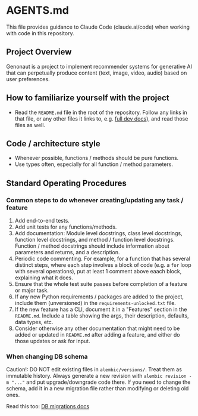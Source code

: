 # AGENTS.md
This file provides guidance to Claude Code (claude.ai/code) when working with code in this repository.

## Project Overview
Genonaut is a project to implement recommender systems for generative AI that can perpetually produce content (text, 
image, video, audio) based on user preferences.

## How to familiarize yourself with the project
- Read the `README.md` file in the root of the repository. Follow any links in that file, or any other files it links 
to, e.g. [full dev docs](docs/developer.md)), and read those files as well.

## Code / architecture style
- Whenever possible, functions / methods should be pure functions.
- Use types often, especially for all function / method parameters.

## Standard Operating Procedures
### Common steps to do whenever creating/updating any task / feature
1. Add end-to-end tests.
2. Add unit tests for any functions/methods.
3. Add documentation: Module level docstrings, class level docstrings, function level docstrings, and method / function
level docstrings. Function / method docstrings should include information about parameters and returns, and a 
description. 
4. Periodic code commenting. For example, for a function that has several distinct steps, where each step involves a 
block of code (e.g. a `for` loop with several operations), put at least 1 comment above eaach block, explaining what it 
does. 
5. Ensure that the whole test suite passes before completion of a feature or major task.
6. If any new Python requirements / packages are added to the project, include them (unversioned) in the 
`requirements-unlocked.txt` file.
7. If the new feature has a CLI, document it in a "Features" section in the `README.md`. Include a table showing the 
args, their description, defaults, data types, etc.
8. Consider otherwise any other documentation that might need to be added or updated in `README.md` after adding a 
feature, and either do those updates or ask for input.

### When changing DB schema
Caution!: DO NOT edit existing files in `alembic/versions/`. Treat them as immutable history. Always generate a new 
revision with `alembic revision -m "..."` and put upgrade/downgrade code there. If you need to change the schema, add it
in a new migration file rather than modifying or deleting old ones.

Read this too: [DB migrations docs](./docs/db_migrations.md)
